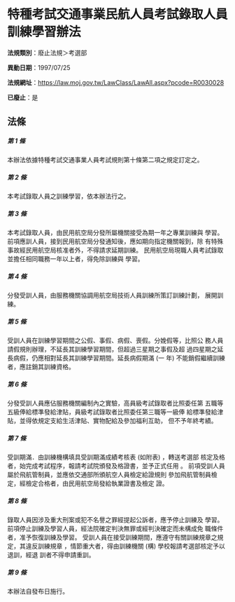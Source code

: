 # 特種考試交通事業民航人員考試錄取人員訓練學習辦法

**法規類別**：廢止法規＞考選部

**異動日期**：1997/07/25  

**法規網址**：https://law.moj.gov.tw/LawClass/LawAll.aspx?pcode=R0030028

**已廢止**：是



## 法條
##### 第 1 條
本辦法依據特種考試交通事業人員考試規則第十條第二項之規定訂定之。

##### 第 2 條
本考試錄取人員之訓練學習，依本辦法行之。

##### 第 3 條
本考試錄取人員，由民用航空局分發所屬機關接受為期一年之專業訓練與
學習。
前項應訓人員，接到民用航空局分發通知後，應如期向指定機關報到，除
有特殊事故經民用航空局核准者外，不得請求延期訓練。
民用航空局現職人員考試錄取並擔任相同職務一年以上者，得免除訓練與
學習。

##### 第 4 條
分發受訓人員，由服務機關協調用航空局技術人員訓練所策訂訓練計劃，
展開訓練。

##### 第 5 條
受訓人員在訓練學習期間之公假、事假、病假、喪假。分娩假等，比照公
務人員請假規則辦理，不延長其訓練學習期間，但超過三星期之事假及超
過四星期之延長病假，仍應相對延長其訓練學習期間。延長病假期滿 (一
年) 不能銷假繼續訓練者，應註銷其訓練資格。

##### 第 6 條
分發受訓人員應佔服務機關編制內之實驗，高員級考試錄取者比照委任第
五職等五級俸給標準發給津貼，員級考試錄取者比照委任第三職等一級俸
給標準發給津貼，並得依規定支給生活津貼、實物配給及參加福利互助，
但不予年終考績。

##### 第 7 條
受訓期滿．由訓練機構填具受訓期滿成績考核表 (如附表) ，轉送考選部
核定及格者，始完成考試程序，報請考試院頒發及格證書，並予正式任用
。
前項受訓人員屬於飛航管制員，並應依交通部所頒航空人員檢定給證規則
參加飛航管制員檢定，經檢定合格者，由民用航空局發給執業證書及檢定
證。

##### 第 8 條
錄取人員因涉及重大刑案或犯不名譽之罪經提起公訴者，應予停止訓練及
學習。
前項停止訓練及學習人員，經法院確定判決無罪或經判決確定而未構成免
職條件者，准予恢復訓練及學習。
受訓人員在接受訓練期間，應遵守有關訓練規章之規定，其違反訓練規章
，情節重大者，得由訓練機關 (構) 學校報請考選部核定予以退訓，經退
訓者不得申請重訓。

##### 第 9 條
本辦法自發布日施行。


